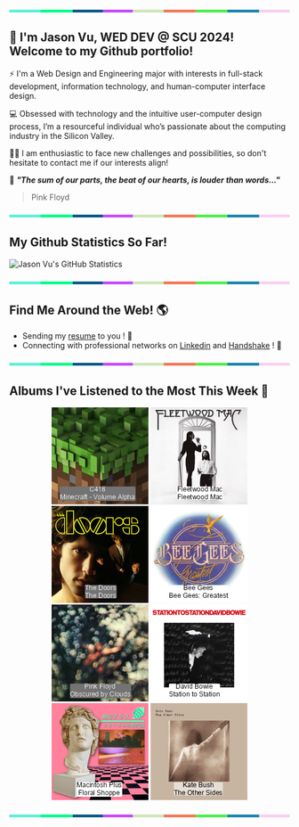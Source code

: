 <img src="./.github/workflows/banner_strip.png" width="100%" height="5px">

## 👋 I'm Jason Vu, WED DEV @ SCU 2024! Welcome to my Github portfolio! 

⚡ I'm a Web Design and Engineering major with interests in full-stack development, information technology, and human-computer interface design.

💻 Obsessed with technology and the intuitive user-computer design process, I’m a resourceful individual who’s passionate about the computing industry in the Silicon Valley.

🙋‍♂️ I am enthusiastic to face new challenges and possibilities, so don't hesitate to contact me if our interests align!

🤝 ***"The sum of our parts, the beat of our hearts, is louder than words..."***
> Pink Floyd

<img src="./.github/workflows/banner_strip.png" width="100%" height="5px">

## My Github Statistics So Far!
![Jason Vu's GitHub Statistics](https://github-readme-stats.vercel.app/api?username=JAVAB3ANS&show_icons=true)

<img src="./.github/workflows/banner_strip.png" width="100%" height="5px">

## Find Me Around the Web! 🌎
- Sending my [resume](https://javab3ans.github.io/pdfs/resume.pdf) to you ! 📝
- Connecting with professional networks on [Linkedin](https://www.linkedin.com/in/jason-anh-vu/) and [Handshake](https://scu.joinhandshake.com/stu/users/25718798) ! 💼  

<img src="./.github/workflows/banner_strip.png" width="100%" height="5px">

## Albums I've Listened to the Most This Week 🎹 

<!-- lastfm -->
<p align="center"><a href="https://www.last.fm/music/C418/Minecraft+-+Volume+Alpha"><img src="./album-covers-finished/album-cover_final_0.png" title="C418 - Minecraft - Volume Alpha"></a> <a href="https://www.last.fm/music/Fleetwood+Mac/Fleetwood+Mac"><img src="./album-covers-finished/album-cover_final_1.png" title="Fleetwood Mac - Fleetwood Mac"></a> <a href="https://www.last.fm/music/The+Doors/The+Doors"><img src="./album-covers-finished/album-cover_final_2.png" title="The Doors - The Doors"></a> <a href="https://www.last.fm/music/Bee+Gees/Bee+Gees:+Greatest"><img src="./album-covers-finished/album-cover_final_3.png" title="Bee Gees - Bee Gees: Greatest"></a> <a href="https://www.last.fm/music/Pink+Floyd/Obscured+by+Clouds"><img src="./album-covers-finished/album-cover_final_4.png" title="Pink Floyd - Obscured by Clouds"></a> <a href="https://www.last.fm/music/David+Bowie/Station+to+Station"><img src="./album-covers-finished/album-cover_final_5.png" title="David Bowie - Station to Station"></a> <a href="https://www.last.fm/music/Macintosh+Plus/Floral+Shoppe"><img src="./album-covers-finished/album-cover_final_6.png" title="Macintosh Plus - Floral Shoppe"></a> <a href="https://www.last.fm/music/Kate+Bush/The+Other+Sides"><img src="./album-covers-finished/album-cover_final_7.png" title="Kate Bush - The Other Sides"></a> </p>

<img src="./.github/workflows/banner_strip.png" width="100%" height="5px">
